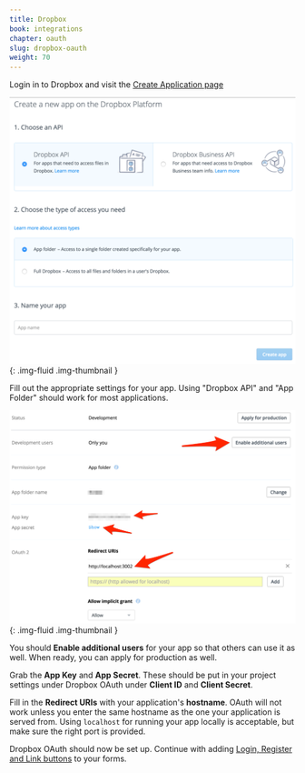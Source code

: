 ```yaml
---
title: Dropbox
book: integrations
chapter: oauth
slug: dropbox-oauth
weight: 70
---
```

Login in to Dropbox and visit the [Create Application page](https://www.dropbox.com/developers/apps/create)

![](/assets/img/oauth/dropbox.png){: .img-fluid .img-thumbnail }

Fill out the appropriate settings for your app. Using "Dropbox API" and "App Folder" should work for most applications.

![](/assets/img/oauth/dropbox-settings.png){: .img-fluid .img-thumbnail }

You should **Enable additional users** for your app so that others can use it as well. When ready, you can apply for production as well.

Grab the **App Key** and **App Secret**. These should be put in your project settings under Dropbox OAuth under **Client ID** and **Client Secret**.
 
Fill in the **Redirect URIs** with your application's **hostname**. OAuth will not work unless you enter the same hostname as the one your application is served from. Using `localhost` for running your app locally is acceptable, but make sure the right port is provided.

Dropbox OAuth should now be set up. Continue with adding [Login, Register and Link buttons](#button) to your forms.
